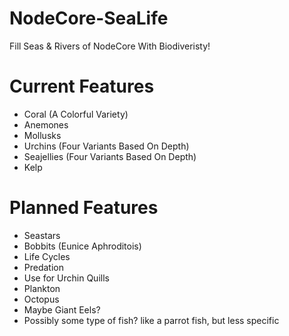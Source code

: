 # NodeCore-SeaLife
Fill Seas & Rivers of NodeCore With Biodiveristy!

# Current Features
- Coral (A Colorful Variety)
- Anemones
- Mollusks
- Urchins (Four Variants Based On Depth)
- Seajellies (Four Variants Based On Depth)
- Kelp

# Planned Features
- Seastars
- Bobbits (Eunice Aphroditois)
- Life Cycles
- Predation
- Use for Urchin Quills
- Plankton
- Octopus
- Maybe Giant Eels?
- Possibly some type of fish? like a parrot fish, but less specific
